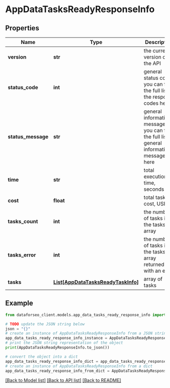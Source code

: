 # AppDataTasksReadyResponseInfo


## Properties

Name | Type | Description | Notes
------------ | ------------- | ------------- | -------------
**version** | **str** | the current version of the API | [optional] 
**status_code** | **int** | general status code you can find the full list of the response codes here | [optional] 
**status_message** | **str** | general informational message you can find the full list of general informational messages here | [optional] 
**time** | **str** | total execution time, seconds | [optional] 
**cost** | **float** | total tasks cost, USD | [optional] 
**tasks_count** | **int** | the number of tasks in the tasks array | [optional] 
**tasks_error** | **int** | the number of tasks in the tasks array returned with an error | [optional] 
**tasks** | [**List[AppDataTasksReadyTaskInfo]**](AppDataTasksReadyTaskInfo.md) | array of tasks | [optional] 

## Example

```python
from dataforseo_client.models.app_data_tasks_ready_response_info import AppDataTasksReadyResponseInfo

# TODO update the JSON string below
json = "{}"
# create an instance of AppDataTasksReadyResponseInfo from a JSON string
app_data_tasks_ready_response_info_instance = AppDataTasksReadyResponseInfo.from_json(json)
# print the JSON string representation of the object
print(AppDataTasksReadyResponseInfo.to_json())

# convert the object into a dict
app_data_tasks_ready_response_info_dict = app_data_tasks_ready_response_info_instance.to_dict()
# create an instance of AppDataTasksReadyResponseInfo from a dict
app_data_tasks_ready_response_info_from_dict = AppDataTasksReadyResponseInfo.from_dict(app_data_tasks_ready_response_info_dict)
```
[[Back to Model list]](../README.md#documentation-for-models) [[Back to API list]](../README.md#documentation-for-api-endpoints) [[Back to README]](../README.md)


